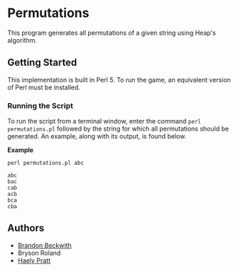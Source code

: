 # Permutations

This program generates all permutations of a given string using Heap's algorithm.

## Getting Started

This implementation is built in Perl 5. To run the game, an equivalent version of Perl must be installed.

### Running the Script

To run the script from a terminal window, enter the command `perl permutations.pl` followed by the string for which all permutations should be generated. An example, along with its output, is found below.

**Example**

```
perl permutations.pl abc

abc
bac
cab
acb
bca
cba
```

## Authors

* [Brandon Beckwith](https://github.com/bbeckwi2)
* Bryson Roland
* [Haely Pratt](https://github.com/haelypratt)